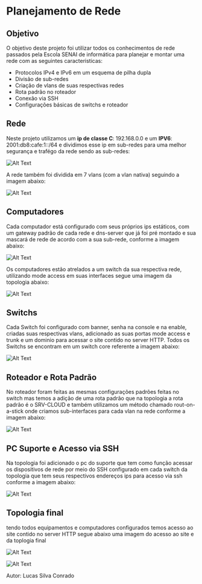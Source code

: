 # Planejamento de Rede

## Objetivo

O objetivo deste projeto foi utilizar todos os conhecimentos de rede passados pela Escola SENAI de informática para planejar e montar uma rede com as seguintes caracteristicas:

* Protocolos IPv4 e IPv6 em um esquema de pilha dupla
* Divisão de sub-redes
* Criação de vlans de suas respectivas redes
* Rota padrão no roteador
* Conexão via SSH
* Configurações básicas de switchs e roteador

## Rede

Neste projeto utilizamos um **ip de classe C**: 192.168.0.0 e um **IPV6**: 2001:db8:cafe:1::/64 e dividimos esse ip em sub-redes para uma melhor segurança e trafégo da rede sendo as sub-redes:

![Alt Text](https://i.ibb.co/kBdP17f/sub-redes.png)

A rede também foi dividida em 7 vlans (com a vlan nativa) seguindo a imagem abaixo:

![Alt Text](https://i.ibb.co/phVxkj2/vlan.png)


## Computadores

Cada computador está configurado com seus próprios ips estáticos, com um gateway padrão de cada rede e dns-server que já foi pré montado e sua mascará de rede de acordo com a sua sub-rede, conforme a imagem abaixo:

![Alt Text](https://i.ibb.co/zR9tBgD/Computadores.png)

Os computadores estão atrelados a um switch da sua respectiva rede, utilizando mode access em suas interfaces segue uma imagem da topologia abaixo:

![Alt Text](https://i.ibb.co/ByW3419/imagem-2021-02-02-165504.png)

## Switchs 

Cada Switch foi configurado com banner, senha na console e na enable, criadas suas respectivas vlans, adicionado as suas portas mode access e trunk e um dominio para acessar 
o site contido no server HTTP. Todos os Switchs se encontram em um switch core referente a imagem abaixo: 

![Alt Text](https://i.ibb.co/mqrZXtJ/imagem-2021-02-02-170306.png)


## Roteador e Rota Padrão

No roteador foram feitas as mesmas configurações padrões feitas no switch mas temos a adição de uma rota padrão que na topologia a rota padrão é o SRV-CLOUD e também utilizamos um método chamado rout-on-a-stick onde criamos sub-interfaces para cada vlan na rede conforme a imagem abaixo:

![Alt Text](https://i.ibb.co/fkRB4qg/imagem-2021-02-02-171006.png)

## PC Suporte e Acesso via SSH

Na topologia foi adicionado o pc do suporte que tem como função acessar os dispositivos de rede por meio do SSH configurado em cada switch da topologia que tem seus respectivos endereços ips para acesso via ssh conforme a imagem abaixo:

![Alt Text](https://i.ibb.co/8gc1Ndz/imagem-2021-02-02-173327.png)

## Topologia final

tendo todos equipamentos e computadores configurados temos acesso ao site contido no server HTTP segue abaixo uma imagem do acesso ao site e da toplogia final

![Alt Text](https://drive.google.com/thumbnail?id=1WGnb2qdjPpWGZxKwdhWFXtOZHw07q6jS&authuser=0&sz=w1325-h627)

![Alt Text](https://media-exp1.licdn.com/dms/image/C4D22AQFhag-CZfdP1w/feedshare-shrink_2048_1536/0/1611325326772?e=1615420800&v=beta&t=aVBXVYky6DTl-9tGhCD2dud2bYgIGakn2CihzHD0hLM)

Autor: Lucas Silva Conrado






